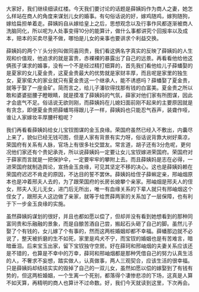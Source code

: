 
大家好，我们继续细读红楼。今天我们要讨论的话题是薛姨妈作为商人之妻，她怎么样站在商人的角度来谋划儿女的婚事。有句俗话说的好，嫁鸡随鸡，嫁狗随狗，嫁给扁担单着走。薛姨妈自从嫁给皇上之后，思想观念以及行事作风都逐渐被商人洗脑同化，所以呢为人处事变得10分的能算计，做什么事都讲究个回报率以及成本，赔本的买卖尽量不做，哪怕是儿女的亲事也要讲求个利益交换。

薛姨妈的两个丫头分别叫做同喜同贵，我们看这俩名字真实的反映了薛姨妈的人生观和价值观，他追求的就是富贵，赤裸裸的暴露出了自己的远景。再看看他给他这俩孩子谋求的婚事，没有一个不是经过精打细算的，首先我们看他给儿子薛蟠娶的是夏家的女儿夏金贵，这夏金贵最大的优势就是家财丰厚，而且呢是家里的独生女，夏家偌大的家业就只有夏金贵这一个继承人，能不诱惑吗？薛蟠娶了夏金贵，就等于娶了一座金矿。简而言之，给儿子潘钦得找那有钱的白富美。夏金贵之所以敢和婆婆挺腰子瞪眼睛，就是摸准了薛姨妈的气氛，薛家对他们家有所图谋，因此才会底气不足。俗话说无欲则刚，而薛姨妈在儿媳妇面前刚不起来的主要原因就是有贪念，即便夏金贵把薛蟠骂得跟儿子一样，薛姨妈也只能忍气吞声，装聋作哑，谁让人家嫁妆丰厚腰杆粗呢？

我们再看看薛姨妈给女儿宝钗图谋的金玉良缘。荣国府虽然已经入不敷出，内囊尽上来了，貌似已经无钱可图，但是人家有背景有实力呀，俗话说背靠大树好乘凉，荣国府有关系有人脉，官场上有很多社交盟友。常言道，胡子还有3分危呢，更何况他们家还有个贵妃承尧，所以说薛姨妈一定要让女儿宝钗嫁进荣国府。荣国府对于薛家而言就是一把保护伞，一定要牢牢的攀附上去。而且薛姨妈是志在必得，一进荣国府就制造舆论，宣扬金玉良缘，可见其坚定不移的决心。这也是薛姨妈赖在荣国府迟迟不肯走的原因，不达目的誓不罢休。薛姨妈给侄子薛蝌定亲，邢岫烟原本也是冲着邢夫人去的，为了跟荣国府的长房长媳攀个亲家。邢岫烟是邢夫人的侄女，邢夫人无儿无女，进门后无所出，唯一有血缘关系的下辈人就只有邢岫烟这个侄女了，跟邢夫人这边做了亲家，就等于给贾薛两家的关系加了一层保障，也有利于下一步金玉良缘的实施。

虽然薛姨妈谋划的很好，并且也都如愿以偿了，但却并没有看到她想看到的那种同富同贵和乐融融的景象，而是自酿苦酒自己尝，搬起石头砸了自己的脚。虽然儿子娶了个有钱的，女儿嫁了个有事的，然而这两桩婚姻却都不幸福。薛蟠那边就不必说了，整天被折磨的生不如死，家里是鸡犬不宁，而宝钗的婚姻也是有苦难言，暗暗垂泪。后来宝玉出家，留下宝钗独守空房。好在薛珂和邢岫烟的夫妻关系应该还是不错的，也算是不幸中的万幸，薛珂和邢岫烟都是那种凭借自己的努力认真生活的人，不奢求不妄想，踏实做人，认真做事，两人三观契合，应该生活的很幸福。只是薛姨妈却结结实实的毁掉了自己的一双儿女，虽然如愿以偿的嫁娶到了有钱有势的，但这两桩婚姻，一个生离一个死别，都落得个凄惨悲凉的下场，这真是人算不如天算，再精明的商人也算计不过命数。好，我们今天就读到这里，下次再会。


